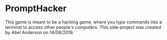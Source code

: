 # PromptHacker
This game is meant to be a hacking game, where you type commands into a terminal to access other people's computers.
This side-project was created by Abel Anderson on 14/06/2019.

